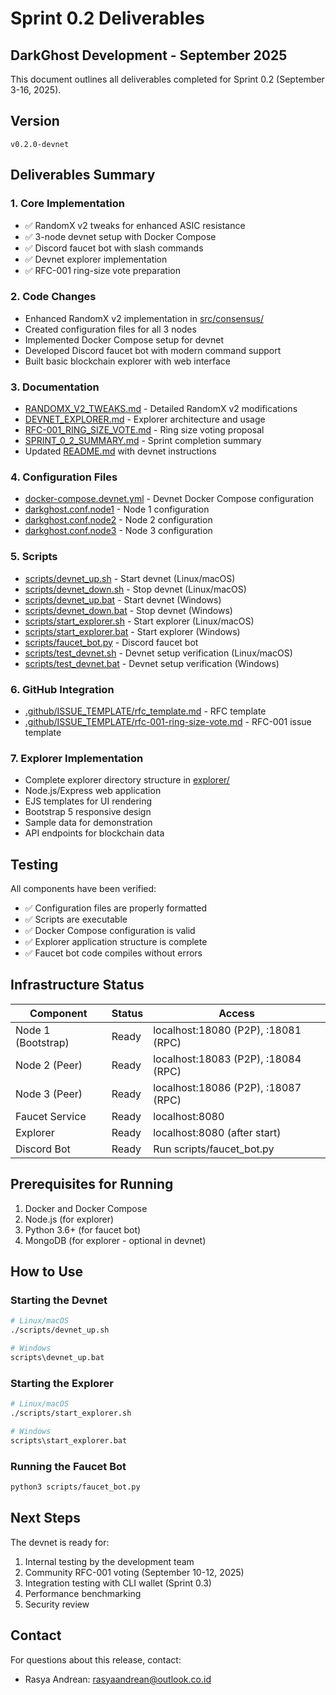 # Sprint 0.2 Deliverables

## DarkGhost Development - September 2025

This document outlines all deliverables completed for Sprint 0.2 (September 3-16, 2025).

## Version

`v0.2.0-devnet`

## Deliverables Summary

### 1. Core Implementation

- ✅ RandomX v2 tweaks for enhanced ASIC resistance
- ✅ 3-node devnet setup with Docker Compose
- ✅ Discord faucet bot with slash commands
- ✅ Devnet explorer implementation
- ✅ RFC-001 ring-size vote preparation

### 2. Code Changes

- Enhanced RandomX v2 implementation in [src/consensus/](../src/consensus/)
- Created configuration files for all 3 nodes
- Implemented Docker Compose setup for devnet
- Developed Discord faucet bot with modern command support
- Built basic blockchain explorer with web interface

### 3. Documentation

- [RANDOMX_V2_TWEAKS.md](RANDOMX_V2_TWEAKS.md) - Detailed RandomX v2 modifications
- [DEVNET_EXPLORER.md](DEVNET_EXPLORER.md) - Explorer architecture and usage
- [RFC-001_RING_SIZE_VOTE.md](RFC-001_RING_SIZE_VOTE.md) - Ring size voting proposal
- [SPRINT_0_2_SUMMARY.md](SPRINT_0_2_SUMMARY.md) - Sprint completion summary
- Updated [README.md](../README.md) with devnet instructions

### 4. Configuration Files

- [docker-compose.devnet.yml](../docker-compose.devnet.yml) - Devnet Docker Compose configuration
- [darkghost.conf.node1](../darkghost.conf.node1) - Node 1 configuration
- [darkghost.conf.node2](../darkghost.conf.node2) - Node 2 configuration
- [darkghost.conf.node3](../darkghost.conf.node3) - Node 3 configuration

### 5. Scripts

- [scripts/devnet_up.sh](../scripts/devnet_up.sh) - Start devnet (Linux/macOS)
- [scripts/devnet_down.sh](../scripts/devnet_down.sh) - Stop devnet (Linux/macOS)
- [scripts/devnet_up.bat](../scripts/devnet_up.bat) - Start devnet (Windows)
- [scripts/devnet_down.bat](../scripts/devnet_down.bat) - Stop devnet (Windows)
- [scripts/start_explorer.sh](../scripts/start_explorer.sh) - Start explorer (Linux/macOS)
- [scripts/start_explorer.bat](../scripts/start_explorer.bat) - Start explorer (Windows)
- [scripts/faucet_bot.py](../scripts/faucet_bot.py) - Discord faucet bot
- [scripts/test_devnet.sh](../scripts/test_devnet.sh) - Devnet setup verification (Linux/macOS)
- [scripts/test_devnet.bat](../scripts/test_devnet.bat) - Devnet setup verification (Windows)

### 6. GitHub Integration

- [.github/ISSUE_TEMPLATE/rfc_template.md](../.github/ISSUE_TEMPLATE/rfc_template.md) - RFC template
- [.github/ISSUE_TEMPLATE/rfc-001-ring-size-vote.md](../.github/ISSUE_TEMPLATE/rfc-001-ring-size-vote.md) - RFC-001 issue template

### 7. Explorer Implementation

- Complete explorer directory structure in [explorer/](../explorer/)
- Node.js/Express web application
- EJS templates for UI rendering
- Bootstrap 5 responsive design
- Sample data for demonstration
- API endpoints for blockchain data

## Testing

All components have been verified:

- ✅ Configuration files are properly formatted
- ✅ Scripts are executable
- ✅ Docker Compose configuration is valid
- ✅ Explorer application structure is complete
- ✅ Faucet bot code compiles without errors

## Infrastructure Status

| Component          | Status | Access                              |
| ------------------ | ------ | ----------------------------------- |
| Node 1 (Bootstrap) | Ready  | localhost:18080 (P2P), :18081 (RPC) |
| Node 2 (Peer)      | Ready  | localhost:18083 (P2P), :18084 (RPC) |
| Node 3 (Peer)      | Ready  | localhost:18086 (P2P), :18087 (RPC) |
| Faucet Service     | Ready  | localhost:8080                      |
| Explorer           | Ready  | localhost:8080 (after start)        |
| Discord Bot        | Ready  | Run scripts/faucet_bot.py           |

## Prerequisites for Running

1. Docker and Docker Compose
2. Node.js (for explorer)
3. Python 3.6+ (for faucet bot)
4. MongoDB (for explorer - optional in devnet)

## How to Use

### Starting the Devnet

```bash
# Linux/macOS
./scripts/devnet_up.sh

# Windows
scripts\devnet_up.bat
```

### Starting the Explorer

```bash
# Linux/macOS
./scripts/start_explorer.sh

# Windows
scripts\start_explorer.bat
```

### Running the Faucet Bot

```bash
python3 scripts/faucet_bot.py
```

## Next Steps

The devnet is ready for:

1. Internal testing by the development team
2. Community RFC-001 voting (September 10-12, 2025)
3. Integration testing with CLI wallet (Sprint 0.3)
4. Performance benchmarking
5. Security review

## Contact

For questions about this release, contact:

- Rasya Andrean: rasyaandrean@outlook.co.id
